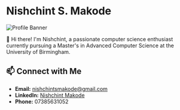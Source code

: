 # Nishchint S. Makode

![Profile Banner](link_to_banner_image) <!-- Add a banner image that represents you or your work -->

👋 Hi there! I'm Nishchint, a passionate computer science enthusiast currently pursuing a Master's in Advanced Computer Science at the University of Birmingham.

## 📫 Connect with Me

- **Email:** nishchintsmakode@gmail.com
- **LinkedIn:** [Nishchint Makode](LinkedIn_profile_link)
- **Phone:** 07385631052

<!-- Add any additional badges, shields, or graphics you find relevant -->

<!-- Feel free to add a footer with additional information or acknowledgments -->

<!--
**nishchintmakode/nishchintmakode** is a ✨ _special_ ✨ repository because its `README.md` (this file) appears on your GitHub profile.

Here are some ideas to get you started:

- 🔭 I’m currently working on ...
- 🌱 I’m currently learning ...
- 👯 I’m looking to collaborate on ...
- 🤔 I’m looking for help with ...
- 💬 Ask me about ...
- 📫 How to reach me: ...
- 😄 Pronouns: ...
- ⚡ Fun fact: ...
-->
